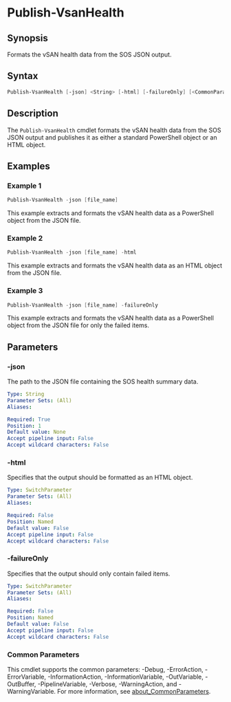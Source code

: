 # Publish-VsanHealth

## Synopsis

Formats the vSAN health data from the SOS JSON output.

## Syntax

```powershell
Publish-VsanHealth [-json] <String> [-html] [-failureOnly] [<CommonParameters>]
```

## Description

The `Publish-VsanHealth` cmdlet formats the vSAN health data from the SOS JSON output and publishes it as either a standard PowerShell object or an HTML object.

## Examples

### Example 1

```powershell
Publish-VsanHealth -json [file_name]
```

This example extracts and formats the vSAN health data as a PowerShell object from the JSON file.

### Example 2

```powershell
Publish-VsanHealth -json [file_name] -html
```

This example extracts and formats the vSAN health data as an HTML object from the JSON file.

### Example 3

```powershell
Publish-VsanHealth -json [file_name] -failureOnly
```

This example extracts and formats the vSAN health data as a PowerShell object from the JSON file for only the failed items.

## Parameters

### -json

The path to the JSON file containing the SOS health summary data.

```yaml
Type: String
Parameter Sets: (All)
Aliases:

Required: True
Position: 1
Default value: None
Accept pipeline input: False
Accept wildcard characters: False
```

### -html

Specifies that the output should be formatted as an HTML object.

```yaml
Type: SwitchParameter
Parameter Sets: (All)
Aliases:

Required: False
Position: Named
Default value: False
Accept pipeline input: False
Accept wildcard characters: False
```

### -failureOnly

Specifies that the output should only contain failed items.

```yaml
Type: SwitchParameter
Parameter Sets: (All)
Aliases:

Required: False
Position: Named
Default value: False
Accept pipeline input: False
Accept wildcard characters: False
```

### Common Parameters

This cmdlet supports the common parameters: -Debug, -ErrorAction, -ErrorVariable, -InformationAction, -InformationVariable, -OutVariable, -OutBuffer, -PipelineVariable, -Verbose, -WarningAction, and -WarningVariable. For more information, see [about_CommonParameters](http://go.microsoft.com/fwlink/?LinkID=113216).
